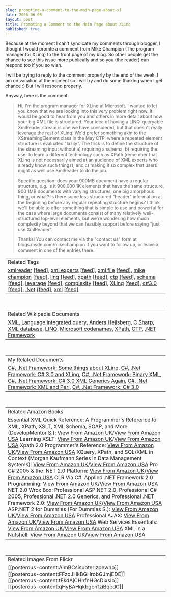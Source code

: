 ```yaml
---
slug: promoting-a-comment-to-the-main-page-about-xl
date: 2006-06-05
layout: post
title: Promoting a Comment to the Main Page about XLinq
published: true
---
```

Because at the moment I can't syndicate my comments through blogger, I thought I would promte a comment from Mike Champion (The program manager for XLinq) to the front page of my blog.  So other people get the chance to see this issue more publically and so you (the reader) can respond too if you so wish.<p />I will be trying to reply to the comment properly by the end of the week, I am on vacation at the moment so I will try and do some thinking when I get chance :) But I will respond properly.<p />Anyway, here is the comment.<p /><blockquote>Hi, I'm the program manager for XLinq at Microsoft. I wanted to let you know that we are looking into this very problem right now. It would be good to hear from you and others in more detail about how your big XML file is structured. Your idea of having a LINQ-queryable XmlReader stream is one we have considered, but that doesn't really leverage the rest of XLinq. We'd prefer something akin to the XStreamingElement class in the May CTP, where a repeated element structure is evaluated "lazily". The trick is to define the structure of the streaming input without a) requiring a schema, b) requiring the user to learn a different technology such as XPath (remember that XLinq is not necessarily aimed at an audience of XML experts who already know such things), and c) making it so complex that users might as well use XmlReader to do the job. <p />Specific question: does your 900MB document have a regular structure, e.g. is it 900,000 1K elements that have the same structure, 900 1MB documents with varying structures, one big amorphous thing, or what? Is there some less structured "header" information at the beginning before any regular repeating structure begins? I think we'll be able to offer something that is simple to use and powerful for the case where large documents consist of many relatively well-structured top-level elements, but we're wondering how much complexity beyond that we can feasibly support before saying "just use XmlReader".<p />Thanks! You can contact me via the "contact us" form at blogs.msdn.com/mikechampion if you want to follow up, or leave a comment in one of the entries there. <br />
</blockquote><p /><table class="TechnoratiHead TagHeader">
<tr><td>Related Tags</td></tr>
<tr class="Technorati"><td>
<a href="http://www.kinlan.co.uk/tag/xmlreader" class="Tag" rel="tag">xmlreader</a> <a href="http://feeds.technorati.com/feed/posts/tag/xmlreader" class="Tag">[feed]</a>, <a href="http://www.kinlan.co.uk/tag/xml%20experts" class="Tag" rel="tag">xml experts</a> <a href="http://feeds.technorati.com/feed/posts/tag/xml%20experts" class="Tag">[feed]</a>, <a href="http://www.kinlan.co.uk/tag/xml%20file" class="Tag" rel="tag">xml file</a> <a href="http://feeds.technorati.com/feed/posts/tag/xml%20file" class="Tag">[feed]</a>, <a href="http://www.kinlan.co.uk/tag/mike%20champion" class="Tag" rel="tag">mike champion</a> <a href="http://feeds.technorati.com/feed/posts/tag/mike%20champion" class="Tag">[feed]</a>, <a href="http://www.kinlan.co.uk/tag/linq" class="Tag" rel="tag">linq</a> <a href="http://feeds.technorati.com/feed/posts/tag/linq" class="Tag">[feed]</a>, <a href="http://www.kinlan.co.uk/tag/xpath" class="Tag" rel="tag">xpath</a> <a href="http://feeds.technorati.com/feed/posts/tag/xpath" class="Tag">[feed]</a>, <a href="http://www.kinlan.co.uk/tag/ctp" class="Tag" rel="tag">ctp</a> <a href="http://feeds.technorati.com/feed/posts/tag/ctp" class="Tag">[feed]</a>, <a href="http://www.kinlan.co.uk/tag/schema" class="Tag" rel="tag">schema</a> <a href="http://feeds.technorati.com/feed/posts/tag/schema" class="Tag">[feed]</a>, <a href="http://www.kinlan.co.uk/tag/leverage" class="Tag" rel="tag">leverage</a> <a href="http://feeds.technorati.com/feed/posts/tag/leverage" class="Tag">[feed]</a>, <a href="http://www.kinlan.co.uk/tag/complexity" class="Tag" rel="tag">complexity</a> <a href="http://feeds.technorati.com/feed/posts/tag/complexity" class="Tag">[feed]</a>, <a href="http://www.kinlan.co.uk/tag/XLinq" class="Tag" rel="tag">XLinq</a> <a href="http://feeds.technorati.com/feed/posts/tag/XLinq" class="Tag">[feed]</a>, <a href="http://www.kinlan.co.uk/tag/c%233.0" class="Tag" rel="tag">c#3.0</a> <a href="http://feeds.technorati.com/feed/posts/tag/c%233.0" class="Tag">[feed]</a>, <a href="http://www.kinlan.co.uk/tag/.Net" class="Tag" rel="tag">.Net</a> <a href="http://feeds.technorati.com/feed/posts/tag/.Net" class="Tag">[feed]</a>, <a href="http://www.kinlan.co.uk/tag/xml" class="Tag" rel="tag">xml</a> <a href="http://feeds.technorati.com/feed/posts/tag/xml" class="Tag">[feed]</a>
</td></tr>
</table><br /><table class="TechnoratiHead TagHeader">
<tr><td>Related Wikipedia Documents</td></tr>
<tr class="Technorati"><td>
<a href="http://en.wikipedia.org/wiki/XML" class="Tag" rel="tag">XML</a>, <a href="http://en.wikipedia.org/wiki/Language_integrated_query" class="Tag" rel="tag">Language integrated query</a>, <a href="http://en.wikipedia.org/wiki/Anders_Hejlsberg" class="Tag" rel="tag">Anders Hejlsberg</a>, <a href="http://en.wikipedia.org/wiki/C_Sharp" class="Tag" rel="tag">C Sharp</a>, <a href="http://en.wikipedia.org/wiki/XML_database" class="Tag" rel="tag">XML database</a>, <a href="http://en.wikipedia.org/wiki/LINQ" class="Tag" rel="tag">LINQ</a>, <a href="http://en.wikipedia.org/wiki/Microsoft_codenames" class="Tag" rel="tag">Microsoft codenames</a>, <a href="http://en.wikipedia.org/wiki/XPath" class="Tag" rel="tag">XPath</a>, <a href="http://en.wikipedia.org/wiki/CTP" class="Tag" rel="tag">CTP</a>, <a href="http://en.wikipedia.org/wiki/.NET_Framework" class="Tag" rel="tag">.NET Framework</a>
</td></tr>
</table><br /><table class="TechnoratiHead TagHeader">
<tr><td>My Related Documents</td></tr>
<tr class="Technorati"><td>
<a href="http://www.kinlan.co.uk/2006/05/some-things-about-xlinq.html" class="Tag" rel="tag">C#, .Net Framework: Some things about XLinq</a>, <a href="http://www.kinlan.co.uk/2006/05/c-30-and-xlinq.html" class="Tag" rel="tag">C#, .Net Framework: C# 3.0 and XLinq</a>, <a href="http://www.kinlan.co.uk/2005/01/binary-xml.html" class="Tag" rel="tag">C#, .Net Framework: Binary XML</a>, <a href="http://www.kinlan.co.uk/2005/07/c-30-xml-generics-again.html" class="Tag" rel="tag">C#, .Net Framework: C# 3.0 XML Generics Again</a>, <a href="http://www.kinlan.co.uk/2005/08/xml-and-perl.html" class="Tag" rel="tag">C#, .Net Framework: XML and Perl</a>, <a href="http://www.kinlan.co.uk/2006/05/c-30.html" class="Tag" rel="tag">C#, .Net Framework: C# 3.0</a>
</td></tr>
</table><br /><table class="TechnoratiHead TagHeader">
<tr><td>Related Amazon Books</td></tr>
<tr class="Technorati"><td>Essential XML Quick Reference: A Programmer's Reference to XML, XPath, XSLT, XML Schema, SOAP, and More (DevelopMentor S.): <a href="http://www.amazon.co.uk/exec/obidos/redirect?tag=cnetfra-21&amp;link_code=xm2&amp;camp=2025&amp;creative=165953&amp;path=http://www.amazon.co.uk/gp/redirect.html%253fASIN=0201740958%2526tag=cnetfra-21%2526lcode=xm2%2526cID=2025%2526ccmID=165953%2526location=/o/ASIN/0201740958%25253FSubscriptionId=0CM2PVF6VAHJQKW5G782" class="Tag" rel="tag">View From Amazon UK</a>/<a href="http://www.amazon.com/exec/obidos/redirect?tag=cnetfra-20&amp;link_code=xm2&amp;camp=2025&amp;creative=165953&amp;path=http://www.amazon.com/gp/redirect.html%253fASIN=0201740958%2526tag=cnetfra-20%2526lcode=xm2%2526cID=2025%2526ccmID=165953%2526location=/o/ASIN/0201740958%25253FSubscriptionId=0CM2PVF6VAHJQKW5G782" class="Tag" rel="tag">View From Amazon USA</a> Learning XSLT: <a href="http://www.amazon.co.uk/exec/obidos/redirect?tag=cnetfra-21&amp;link_code=xm2&amp;camp=2025&amp;creative=165953&amp;path=http://www.amazon.co.uk/gp/redirect.html%253fASIN=0596003277%2526tag=cnetfra-21%2526lcode=xm2%2526cID=2025%2526ccmID=165953%2526location=/o/ASIN/0596003277%25253FSubscriptionId=0CM2PVF6VAHJQKW5G782" class="Tag" rel="tag">View From Amazon UK</a>/<a href="http://www.amazon.com/exec/obidos/redirect?tag=cnetfra-20&amp;link_code=xm2&amp;camp=2025&amp;creative=165953&amp;path=http://www.amazon.com/gp/redirect.html%253fASIN=0596003277%2526tag=cnetfra-20%2526lcode=xm2%2526cID=2025%2526ccmID=165953%2526location=/o/ASIN/0596003277%25253FSubscriptionId=0CM2PVF6VAHJQKW5G782" class="Tag" rel="tag">View From Amazon USA</a> Xpath 2.0 Programmer's Reference: <a href="http://www.amazon.co.uk/exec/obidos/redirect?tag=cnetfra-21&amp;link_code=xm2&amp;camp=2025&amp;creative=165953&amp;path=http://www.amazon.co.uk/gp/redirect.html%253fASIN=0764569104%2526tag=cnetfra-21%2526lcode=xm2%2526cID=2025%2526ccmID=165953%2526location=/o/ASIN/0764569104%25253FSubscriptionId=0CM2PVF6VAHJQKW5G782" class="Tag" rel="tag">View From Amazon UK</a>/<a href="http://www.amazon.com/exec/obidos/redirect?tag=cnetfra-20&amp;link_code=xm2&amp;camp=2025&amp;creative=165953&amp;path=http://www.amazon.com/gp/redirect.html%253fASIN=0764569104%2526tag=cnetfra-20%2526lcode=xm2%2526cID=2025%2526ccmID=165953%2526location=/o/ASIN/0764569104%25253FSubscriptionId=0CM2PVF6VAHJQKW5G782" class="Tag" rel="tag">View From Amazon USA</a> XQuery, XPath, and SQL/XML in Context (Morgan Kaufmann Series in Data Management Systems): <a href="http://www.amazon.co.uk/exec/obidos/redirect?tag=cnetfra-21&amp;link_code=xm2&amp;camp=2025&amp;creative=165953&amp;path=http://www.amazon.co.uk/gp/redirect.html%253fASIN=1558607110%2526tag=cnetfra-21%2526lcode=xm2%2526cID=2025%2526ccmID=165953%2526location=/o/ASIN/1558607110%25253FSubscriptionId=0CM2PVF6VAHJQKW5G782" class="Tag" rel="tag">View From Amazon UK</a>/<a href="http://www.amazon.com/exec/obidos/redirect?tag=cnetfra-20&amp;link_code=xm2&amp;camp=2025&amp;creative=165953&amp;path=http://www.amazon.com/gp/redirect.html%253fASIN=1558607110%2526tag=cnetfra-20%2526lcode=xm2%2526cID=2025%2526ccmID=165953%2526location=/o/ASIN/1558607110%25253FSubscriptionId=0CM2PVF6VAHJQKW5G782" class="Tag" rel="tag">View From Amazon USA</a> Pro C# 2005 &amp; the .NET 2.0 Platform: <a href="http://www.amazon.co.uk/exec/obidos/redirect?tag=cnetfra-21&amp;link_code=xm2&amp;camp=2025&amp;creative=165953&amp;path=http://www.amazon.co.uk/gp/redirect.html%253fASIN=1590594193%2526tag=cnetfra-21%2526lcode=xm2%2526cID=2025%2526ccmID=165953%2526location=/o/ASIN/1590594193%25253FSubscriptionId=0CM2PVF6VAHJQKW5G782" class="Tag" rel="tag">View From Amazon UK</a>/<a href="http://www.amazon.com/exec/obidos/redirect?tag=cnetfra-20&amp;link_code=xm2&amp;camp=2025&amp;creative=165953&amp;path=http://www.amazon.com/gp/redirect.html%253fASIN=1590594193%2526tag=cnetfra-20%2526lcode=xm2%2526cID=2025%2526ccmID=165953%2526location=/o/ASIN/1590594193%25253FSubscriptionId=0CM2PVF6VAHJQKW5G782" class="Tag" rel="tag">View From Amazon USA</a> CLR Via C#: Applied .NET Framework 2.0 Programming: <a href="http://www.amazon.co.uk/exec/obidos/redirect?tag=cnetfra-21&amp;link_code=xm2&amp;camp=2025&amp;creative=165953&amp;path=http://www.amazon.co.uk/gp/redirect.html%253fASIN=0735621632%2526tag=cnetfra-21%2526lcode=xm2%2526cID=2025%2526ccmID=165953%2526location=/o/ASIN/0735621632%25253FSubscriptionId=0CM2PVF6VAHJQKW5G782" class="Tag" rel="tag">View From Amazon UK</a>/<a href="http://www.amazon.com/exec/obidos/redirect?tag=cnetfra-20&amp;link_code=xm2&amp;camp=2025&amp;creative=165953&amp;path=http://www.amazon.com/gp/redirect.html%253fASIN=0735621632%2526tag=cnetfra-20%2526lcode=xm2%2526cID=2025%2526ccmID=165953%2526location=/o/ASIN/0735621632%25253FSubscriptionId=0CM2PVF6VAHJQKW5G782" class="Tag" rel="tag">View From Amazon USA</a> NET 2.0 Wrox Box: Professional ASP.NET 2.0, Professional C# 2005, Professional .NET 2.0 Generics, and Professional .NET Framework 2.0: <a href="http://www.amazon.co.uk/exec/obidos/redirect?tag=cnetfra-21&amp;link_code=xm2&amp;camp=2025&amp;creative=165953&amp;path=http://www.amazon.co.uk/gp/redirect.html%253fASIN=0470048409%2526tag=cnetfra-21%2526lcode=xm2%2526cID=2025%2526ccmID=165953%2526location=/o/ASIN/0470048409%25253FSubscriptionId=0CM2PVF6VAHJQKW5G782" class="Tag" rel="tag">View From Amazon UK</a>/<a href="http://www.amazon.com/exec/obidos/redirect?tag=cnetfra-20&amp;link_code=xm2&amp;camp=2025&amp;creative=165953&amp;path=http://www.amazon.com/gp/redirect.html%253fASIN=0470048409%2526tag=cnetfra-20%2526lcode=xm2%2526cID=2025%2526ccmID=165953%2526location=/o/ASIN/0470048409%25253FSubscriptionId=0CM2PVF6VAHJQKW5G782" class="Tag" rel="tag">View From Amazon USA</a> ASP.NET 2 for Dummies (For Dummies S.): <a href="http://www.amazon.co.uk/exec/obidos/redirect?tag=cnetfra-21&amp;link_code=xm2&amp;camp=2025&amp;creative=165953&amp;path=http://www.amazon.co.uk/gp/redirect.html%253fASIN=076457907X%2526tag=cnetfra-21%2526lcode=xm2%2526cID=2025%2526ccmID=165953%2526location=/o/ASIN/076457907X%25253FSubscriptionId=0CM2PVF6VAHJQKW5G782" class="Tag" rel="tag">View From Amazon UK</a>/<a href="http://www.amazon.com/exec/obidos/redirect?tag=cnetfra-20&amp;link_code=xm2&amp;camp=2025&amp;creative=165953&amp;path=http://www.amazon.com/gp/redirect.html%253fASIN=076457907X%2526tag=cnetfra-20%2526lcode=xm2%2526cID=2025%2526ccmID=165953%2526location=/o/ASIN/076457907X%25253FSubscriptionId=0CM2PVF6VAHJQKW5G782" class="Tag" rel="tag">View From Amazon USA</a> Professional AJAX: <a href="http://www.amazon.co.uk/exec/obidos/redirect?tag=cnetfra-21&amp;link_code=xm2&amp;camp=2025&amp;creative=165953&amp;path=http://www.amazon.co.uk/gp/redirect.html%253fASIN=0471777781%2526tag=cnetfra-21%2526lcode=xm2%2526cID=2025%2526ccmID=165953%2526location=/o/ASIN/0471777781%25253FSubscriptionId=0CM2PVF6VAHJQKW5G782" class="Tag" rel="tag">View From Amazon UK</a>/<a href="http://www.amazon.com/exec/obidos/redirect?tag=cnetfra-20&amp;link_code=xm2&amp;camp=2025&amp;creative=165953&amp;path=http://www.amazon.com/gp/redirect.html%253fASIN=0471777781%2526tag=cnetfra-20%2526lcode=xm2%2526cID=2025%2526ccmID=165953%2526location=/o/ASIN/0471777781%25253FSubscriptionId=0CM2PVF6VAHJQKW5G782" class="Tag" rel="tag">View From Amazon USA</a> Web Services Essentials: <a href="http://www.amazon.co.uk/exec/obidos/redirect?tag=cnetfra-21&amp;link_code=xm2&amp;camp=2025&amp;creative=165953&amp;path=http://www.amazon.co.uk/gp/redirect.html%253fASIN=0596002246%2526tag=cnetfra-21%2526lcode=xm2%2526cID=2025%2526ccmID=165953%2526location=/o/ASIN/0596002246%25253FSubscriptionId=0CM2PVF6VAHJQKW5G782" class="Tag" rel="tag">View From Amazon UK</a>/<a href="http://www.amazon.com/exec/obidos/redirect?tag=cnetfra-20&amp;link_code=xm2&amp;camp=2025&amp;creative=165953&amp;path=http://www.amazon.com/gp/redirect.html%253fASIN=0596002246%2526tag=cnetfra-20%2526lcode=xm2%2526cID=2025%2526ccmID=165953%2526location=/o/ASIN/0596002246%25253FSubscriptionId=0CM2PVF6VAHJQKW5G782" class="Tag" rel="tag">View From Amazon USA</a> XML in a Nutshell: <a href="http://www.amazon.co.uk/exec/obidos/redirect?tag=cnetfra-21&amp;link_code=xm2&amp;camp=2025&amp;creative=165953&amp;path=http://www.amazon.co.uk/gp/redirect.html%253fASIN=0596007647%2526tag=cnetfra-21%2526lcode=xm2%2526cID=2025%2526ccmID=165953%2526location=/o/ASIN/0596007647%25253FSubscriptionId=0CM2PVF6VAHJQKW5G782" class="Tag" rel="tag">View From Amazon UK</a>/<a href="http://www.amazon.com/exec/obidos/redirect?tag=cnetfra-20&amp;link_code=xm2&amp;camp=2025&amp;creative=165953&amp;path=http://www.amazon.com/gp/redirect.html%253fASIN=0596007647%2526tag=cnetfra-20%2526lcode=xm2%2526cID=2025%2526ccmID=165953%2526location=/o/ASIN/0596007647%25253FSubscriptionId=0CM2PVF6VAHJQKW5G782" class="Tag" rel="tag">View From Amazon USA</a>
</td></tr>
</table><br /><table class="TechnoratiHead TagHeader">
<tr><td>Related Images From Flickr</td></tr>
<tr class="Technorati"><td>
<span style="float: left;">[[posterous-content:AimBCsisubterlzpewhp]]</span><span style="float: left;">[[posterous-content:FFzoJHkBGHrobGJmjEDE]]</span><span style="float: left;">[[posterous-content:tEkdAjCHhfnHGcDixsIb]]</span><span style="float: left;">[[posterous-content:qHyBAHqkbgcnfziBqedC]]</span>
</td></tr>
</table><div class="blogger-post-footer"><img class="posterous_download_image" src="https://blogger.googleusercontent.com/tracker/8109338-114954300656192724?l=www.kinlan.co.uk%2Findex.html" height="1" alt="" width="1" /></div>

